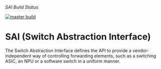 *SAI Build Status*

[![master build](https://dev.azure.com/mssonic/build/_apis/build/status/opencomputeproject.SAI?branchName=master&label=master)](https://dev.azure.com/mssonic/build/_build/latest?definitionId=131&branchName=master)

SAI (Switch Abstraction Interface)
==============================================

The Switch Abstraction Interface defines the API to provide a
vendor-independent way of controlling forwarding elements, such as a switching
ASIC, an NPU or a software switch in a uniform manner.
